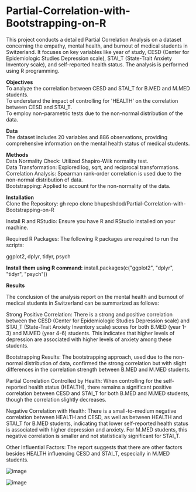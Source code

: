 # Partial-Correlation-with-Bootstrapping-on-R
This project conducts a detailed Partial Correlation Analysis on a dataset concerning the empathy, mental health, and burnout of medical students in Switzerland. It focuses on key variables like year of study, CESD (Center for Epidemiologic Studies Depression scale), STAI_T (State-Trait Anxiety Inventory scale), and self-reported health status. The analysis is performed using R programming.

**Objectives** <br>
To analyze the correlation between CESD and STAI_T for B.MED and M.MED students. <br>
To understand the impact of controlling for 'HEALTH' on the correlation between CESD and STAI_T. <br>
To employ non-parametric tests due to the non-normal distribution of the data. <br>

**Data** <br>
The dataset includes 20 variables and 886 observations, providing comprehensive information on the mental health status of medical students.

**Methods** <br>
Data Normality Check: Utilized Shapiro-Wilk normality test.<br>
Data Transformation: Explored log, sqrt, and reciprocal transformations.<br>
Correlation Analysis: Spearman rank-order correlation is used due to the non-normal distribution of data.<br>
Bootstrapping: Applied to account for the non-normality of the data.<br>

**Installation** <br>
Clone the Repository:
gh repo clone bhupeshdod/Partial-Correlation-with-Bootstrapping-on-R

Install R and RStudio:
Ensure you have R and RStudio installed on your machine.

Required R Packages:
The following R packages are required to run the scripts:

ggplot2,
dplyr,
tidyr,
psych

**Install them using R command:**
install.packages(c("ggplot2", "dplyr", "tidyr", "psych"))

**Results** <br>

The conclusion of the analysis report on the mental health and burnout of medical students in Switzerland can be summarized as follows:

Strong Positive Correlation: There is a strong and positive correlation between the CESD (Center for Epidemiologic Studies Depression scale) and STAI_T (State-Trait Anxiety Inventory scale) scores for both B.MED (year 1-3) and M.MED (year 4-6) students. This indicates that higher levels of depression are associated with higher levels of anxiety among these students.

Bootstrapping Results: The bootstrapping approach, used due to the non-normal distribution of data, confirmed the strong correlation but with slight differences in the correlation strength between B.MED and M.MED students.

Partial Correlation Controlled by Health: When controlling for the self-reported health status (HEALTH), there remains a significant positive correlation between CESD and STAI_T for both B.MED and M.MED students, though the correlation slightly decreases.

Negative Correlation with Health: There is a small-to-medium negative correlation between HEALTH and CESD, as well as between HEALTH and STAI_T for B.MED students, indicating that lower self-reported health status is associated with higher depression and anxiety. For M.MED students, this negative correlation is smaller and not statistically significant for STAI_T.

Other Influential Factors: The report suggests that there are other factors besides HEALTH influencing CESD and STAI_T, especially in M.MED students.

![image](https://github.com/bhupeshdod/Partial-Correlation-with-Bootstrapping-on-R/assets/141383468/3025134a-18b3-44d2-80b8-c9aff8cb3edf)

![image](https://github.com/bhupeshdod/Partial-Correlation-with-Bootstrapping-on-R/assets/141383468/3413923c-75c6-4b14-ba49-8c5ede5a125a)

